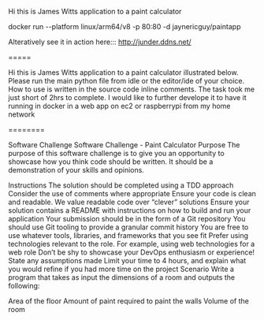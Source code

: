 Hi this is James Witts application to a paint calculator

docker run --platform linux/arm64/v8 -p 80:80 -d jaynericguy/paintapp

Alteratively see it in action here::: http://junder.ddns.net/

=====

Hi this is James Witts application to a paint calculator illustrated below.
Please run the main python file from idle or the editor/ide of your choice.
How to use is written in the source code inline comments.
The task took me just short of 2hrs to complete. I would like to further develope it to have it running 
in docker in a web app on ec2 or raspberrypi from my home network

========

Software Challenge
Software Challenge - Paint Calculator
Purpose
The purpose of this software challenge is to give you an opportunity to showcase how you think code should be written. It should be a demonstration of your skills and opinions.

Instructions
The solution should be completed using a TDD approach
Consider the use of comments where appropriate
Ensure your code is clean and readable. We value readable code over “clever” solutions
Ensure your solution contains a README with instructions on how to build and run your application
Your submission should be in the form of a Git repository
You should use Git tooling to provide a granular commit history
You are free to use whatever tools, libraries, and frameworks that you see fit
Prefer using technologies relevant to the role. For example, using web technologies for a web role
Don’t be shy to showcase your DevOps enthusiasm or experience!
State any assumptions made
Limit your time to 4 hours, and explain what you would refine if you had more time on the project
Scenario
Write a program that takes as input the dimensions of a room and outputs the following:

Area of the floor
Amount of paint required to paint the walls
Volume of the room
